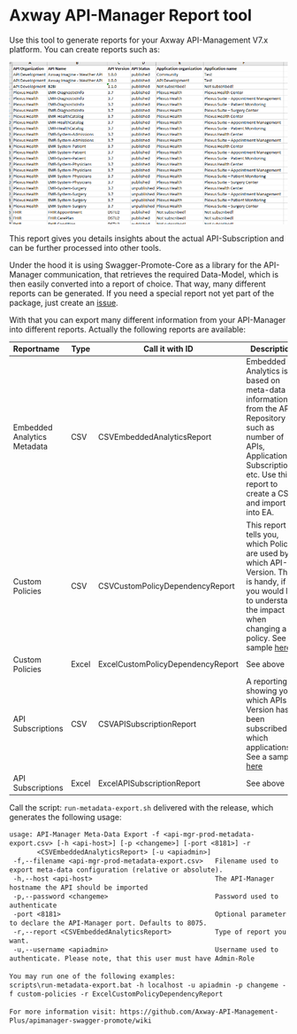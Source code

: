# Axway API-Manager Report tool

Use this tool to generate reports for your Axway API-Management V7.x platform. You can create reports such as:

![API Subscription report][1]

This report gives you details insights about the actual API-Subscription and can be further processed into other tools.

Under the hood it is using Swagger-Promote-Core as a library for the API-Manager communication, that retrieves the required Data-Model, which is then easily converted into a report of choice. That way, many different reports can be generated. If you need a special report not yet part of the package, just create an [issue][2].

With that you can export many different information from your API-Manager into different reports. Actually the following reports are available:

|Reportname|Type|Call it with ID|Description|
|:---------|-----|---------------|-----------|
|Embedded Analytics Metadata|CSV|CSVEmbeddedAnalyticsReport|Embedded Analytics is based on meta-data information from the API-Repository such as number of APIs, Application-Subscriptions, etc. Use this report to create a CSV and import it into EA.|
|Custom Policies|CSV|CSVCustomPolicyDependencyReport|This report tells you, which Policies are used by which API-Version. This is handy, if you would like to understand the impact when changing a policy. See a sample [here][3]|
|Custom Policies|Excel|ExcelCustomPolicyDependencyReport|See above|
|API Subscriptions|CSV|CSVAPISubscriptionReport|A reporting showing you which APIs + Version has been subscribed by which applications. See a sample [here][1]|
|API Subscriptions|Excel|ExcelAPISubscriptionReport|See above|

Call the script: `run-metadata-export.sh` delivered with the release, which generates the following usage:
```
usage: API-Manager Meta-Data Export -f <api-mgr-prod-metadata-export.csv> [-h <api-host>] [-p <changeme>] [-port <8181>] -r
       <CSVEmbeddedAnalyticsReport> [-u <apiadmin>]
 -f,--filename <api-mgr-prod-metadata-export.csv>   Filename used to export meta-data configuration (relative or absolute).
 -h,--host <api-host>                               The API-Manager hostname the API should be imported
 -p,--password <changeme>                           Password used to authenticate
 -port <8181>                                       Optional parameter to declare the API-Manager port. Defaults to 8075.
 -r,--report <CSVEmbeddedAnalyticsReport>           Type of report you want.
 -u,--username <apiadmin>                           Username used to authenticate. Please note, that this user must have Admin-Role

You may run one of the following examples:
scripts\run-metadata-export.bat -h localhost -u apiadmin -p changeme -f custom-policies -r ExcelCustomPolicyDependencyReport

For more information visit: https://github.com/Axway-API-Management-Plus/apimanager-swagger-promote/wiki
```

[1]: images/API-Subscription-Report-Excel.png
[2]: issues
[3]: images/custom-policy-export.png
